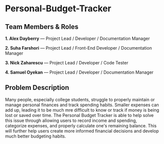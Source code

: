# Personal-Budget-Tracker

## Team Members & Roles 
**1. Alex Dayberry** — Project Lead / Developer / Documentation Manager

**2. Suha Farshori** — Project Lead / Front-End Developer / Documentation Manager
    
**3. Nick Zaharescu** — Project Lead / Developer / Code Tester

**4. Samuel Oyekan** — Project Lead / Developer / Documentation Manager

## Problem Description
Many people, especially college students, struggle to properly maintain or manage personal finances and track spending habits. Smaller expenses can add up, leading it to be much mre difficult to know or track if money is being lost or saved over time. The Personal Budget Tracker is able to help solve this issue through allowing users to record income and spending, categorize expenses, and properly calculate one's remaining balance. This will further help users create more informed financial decisions and develop much better budgeting habits. 

